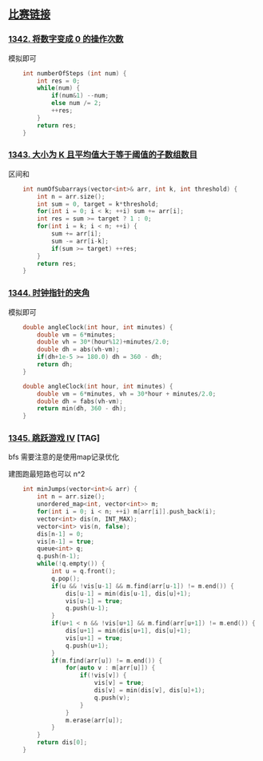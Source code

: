 ## [比赛链接](https://leetcode-cn.com/contest/biweekly-contest-19/)


### [1342. 将数字变成 0 的操作次数](https://leetcode-cn.com/problems/number-of-steps-to-reduce-a-number-to-zero/)

模拟即可

```c++
    int numberOfSteps (int num) {
        int res = 0;
        while(num) {
            if(num&1) --num;
            else num /= 2;
            ++res;
        }
        return res;
    }
```


### [1343. 大小为 K 且平均值大于等于阈值的子数组数目](https://leetcode-cn.com/problems/number-of-sub-arrays-of-size-k-and-average-greater-than-or-equal-to-threshold/)

区间和

```c++
    int numOfSubarrays(vector<int>& arr, int k, int threshold) {
        int n = arr.size();
        int sum = 0, target = k*threshold;
        for(int i = 0; i < k; ++i) sum += arr[i];
        int res = sum >= target ? 1 : 0;
        for(int i = k; i < n; ++i) {
            sum += arr[i];
            sum -= arr[i-k];
            if(sum >= target) ++res;
        }
        return res;
    }
```

### [1344. 时钟指针的夹角](https://leetcode-cn.com/problems/angle-between-hands-of-a-clock/)

模拟即可

```c++
    double angleClock(int hour, int minutes) {
        double vm = 6*minutes;
        double vh = 30*(hour%12)+minutes/2.0;
        double dh = abs(vh-vm);
        if(dh+1e-5 >= 180.0) dh = 360 - dh;
        return dh;
    }

    double angleClock(int hour, int minutes) {
        double vm = 6*minutes, vh = 30*hour + minutes/2.0;
        double dh = fabs(vh-vm);
        return min(dh, 360 - dh);
    }
```

### [1345. 跳跃游戏 IV](https://leetcode-cn.com/problems/jump-game-iv/) [TAG]

bfs 需要注意的是使用map记录优化

建图跑最短路也可以 n^2

```c++
    int minJumps(vector<int>& arr) {
        int n = arr.size();
        unordered_map<int, vector<int>> m;
        for(int i = 0; i < n; ++i) m[arr[i]].push_back(i);
        vector<int> dis(n, INT_MAX);
        vector<int> vis(n, false);
        dis[n-1] = 0;
        vis[n-1] = true;
        queue<int> q;
        q.push(n-1);
        while(!q.empty()) {
            int u = q.front();
            q.pop();
            if(u && !vis[u-1] && m.find(arr[u-1]) != m.end()) {
                dis[u-1] = min(dis[u-1], dis[u]+1);
                vis[u-1] = true;
                q.push(u-1);
            }
            if(u+1 < n && !vis[u+1] && m.find(arr[u+1]) != m.end()) {
                dis[u+1] = min(dis[u+1], dis[u]+1);
                vis[u+1] = true;
                q.push(u+1);
            }
            if(m.find(arr[u]) != m.end()) {
                for(auto v : m[arr[u]]) {
                    if(!vis[v]) {
                        vis[v] = true;
                        dis[v] = min(dis[v], dis[u]+1);
                        q.push(v);
                    }
                }
                m.erase(arr[u]);
            }
        }
        return dis[0];
    }
```
